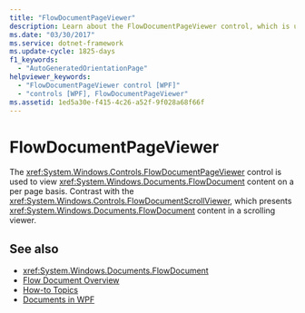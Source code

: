 ```yaml
---
title: "FlowDocumentPageViewer"
description: Learn about the FlowDocumentPageViewer control, which is used to view FlowDocument content on a per page basis.
ms.date: "03/30/2017"
ms.service: dotnet-framework
ms.update-cycle: 1825-days
f1_keywords:
  - "AutoGeneratedOrientationPage"
helpviewer_keywords:
  - "FlowDocumentPageViewer control [WPF]"
  - "controls [WPF], FlowDocumentPageViewer"
ms.assetid: 1ed5a30e-f415-4c26-a52f-9f028a68f66f
---
```

# FlowDocumentPageViewer

The <xref:System.Windows.Controls.FlowDocumentPageViewer> control is used to view <xref:System.Windows.Documents.FlowDocument> content on a per page basis. Contrast with the <xref:System.Windows.Controls.FlowDocumentScrollViewer>, which presents <xref:System.Windows.Documents.FlowDocument> content in a scrolling viewer.

## See also

- <xref:System.Windows.Documents.FlowDocument>
- [Flow Document Overview](../advanced/flow-document-overview.md)
- [How-to Topics](../advanced/flow-content-elements-how-to-topics.md)
- [Documents in WPF](../advanced/documents-in-wpf.md)
